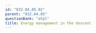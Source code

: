 ```yaml
---
id: "032.04.05.02"
parent: "032.04.05"
questionBank: "atpl"
title: Energy management in the descent
---
```

